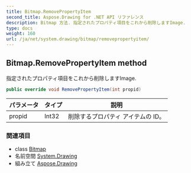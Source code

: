 ```yaml
---
title: Bitmap.RemovePropertyItem
second_title: Aspose.Drawing for .NET API リファレンス
description: Bitmap 方法. 指定されたプロパティ項目をこれから削除しますImage.
type: docs
weight: 160
url: /ja/net/system.drawing/bitmap/removepropertyitem/
---
```

## Bitmap.RemovePropertyItem method

指定されたプロパティ項目をこれから削除しますImage.

```csharp
public override void RemovePropertyItem(int propid)
```

| パラメータ | タイプ | 説明 |
| --- | --- | --- |
| propid | Int32 | 削除するプロパティ アイテムの ID。 |

### 関連項目

* class [Bitmap](../)
* 名前空間 [System.Drawing](../../bitmap/)
* 組み立て [Aspose.Drawing](../../../)


